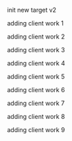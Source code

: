 init new target v2

adding client work 1

adding client work 2

adding client work 3

adding client work 4

adding client work 5

adding client work 6

adding client work 7

adding client work 8

adding client work 9
